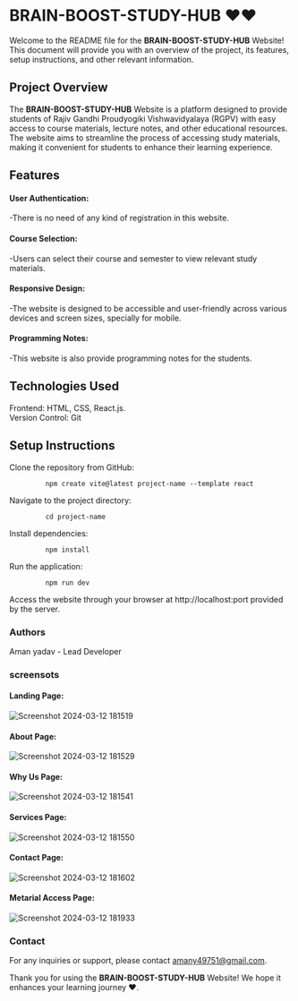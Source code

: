# BRAIN-BOOST-STUDY-HUB ❤️❤️
Welcome to the README file for the  <b>BRAIN-BOOST-STUDY-HUB</b> Website! This document will provide you with an overview of the project, its features, setup instructions, and other relevant information.

## Project Overview
The  <b>BRAIN-BOOST-STUDY-HUB</b> Website is a platform designed to provide students of Rajiv Gandhi Proudyogiki Vishwavidyalaya (RGPV) with easy access to course materials, lecture notes, and other educational resources. The website aims to streamline the process of accessing study materials, making it convenient for students to enhance their learning experience.

## Features
#### User Authentication:
-There is no need of any kind of registration in this website. </br>

#### Course Selection: 
-Users can select their course and semester to view relevant study materials.</br>

#### Responsive Design:
-The website is designed to be accessible and user-friendly across various devices and screen sizes, specially for mobile.</br>

#### Programming Notes:
-This website is also provide programming notes for the students.

## Technologies Used
Frontend: HTML, CSS, React.js. </br>
Version Control: Git
## Setup Instructions
Clone the repository from GitHub:

             npm create vite@latest project-name --template react
Navigate to the project directory:

             cd project-name
Install dependencies:

             npm install
Run the application:

             npm run dev
Access the website through your browser at http://localhost:port provided by the server.

### Authors
Aman yadav - Lead Developer

### screensots
#### Landing Page:
![Screenshot 2024-03-12 181519](https://github.com/Anku-yadav-001/Brain-Boost-Study-Hub-2/assets/136979860/c6ac27c6-6ae9-4287-af54-44fc8b548a23)
#### About Page:
![Screenshot 2024-03-12 181529](https://github.com/Anku-yadav-001/Brain-Boost-Study-Hub-2/assets/136979860/c99bb669-94ee-47c3-a1ec-ae24cf56474a)
#### Why Us Page:
![Screenshot 2024-03-12 181541](https://github.com/Anku-yadav-001/Brain-Boost-Study-Hub-2/assets/136979860/62cbbc66-adad-4a5b-a1e3-764e70bec9e2)
#### Services Page:
![Screenshot 2024-03-12 181550](https://github.com/Anku-yadav-001/Brain-Boost-Study-Hub-2/assets/136979860/c2b276bf-0df5-4db0-86df-7777a03987a8)
#### Contact Page:
![Screenshot 2024-03-12 181602](https://github.com/Anku-yadav-001/Brain-Boost-Study-Hub-2/assets/136979860/34675513-f2d0-42c8-aa3a-cd249d542c02)
#### Metarial Access Page:
![Screenshot 2024-03-12 181933](https://github.com/Anku-yadav-001/Brain-Boost-Study-Hub-2/assets/136979860/e441143a-68d0-4578-9bcc-178ac174a110)



### Contact
For any inquiries or support, please contact amany49751@gmail.com.

Thank you for using the <b>BRAIN-BOOST-STUDY-HUB</b> Website! We hope it enhances your learning journey ❤️.
